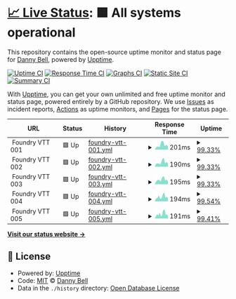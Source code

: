 # [📈 Live Status](https://demo.upptime.js.org): <!--live status--> **🟩 All systems operational**

This repository contains the open-source uptime monitor and status page for [Danny Bell](https://demo.upptime.js.org), powered by [Upptime](https://github.com/upptime/upptime).

[![Uptime CI](https://github.com/FeistyViking/crb_foundry-upptime/workflows/Uptime%20CI/badge.svg)](https://github.com/FeistyViking/crb_foundry-upptime/actions?query=workflow%3A%22Uptime+CI%22)
[![Response Time CI](https://github.com/FeistyViking/crb_foundry-upptime/workflows/Response%20Time%20CI/badge.svg)](https://github.com/FeistyViking/crb_foundry-upptime/actions?query=workflow%3A%22Response+Time+CI%22)
[![Graphs CI](https://github.com/FeistyViking/crb_foundry-upptime/workflows/Graphs%20CI/badge.svg)](https://github.com/FeistyViking/crb_foundry-upptime/actions?query=workflow%3A%22Graphs+CI%22)
[![Static Site CI](https://github.com/FeistyViking/crb_foundry-upptime/workflows/Static%20Site%20CI/badge.svg)](https://github.com/FeistyViking/crb_foundry-upptime/actions?query=workflow%3A%22Static+Site+CI%22)
[![Summary CI](https://github.com/FeistyViking/crb_foundry-upptime/workflows/Summary%20CI/badge.svg)](https://github.com/FeistyViking/crb_foundry-upptime/actions?query=workflow%3A%22Summary+CI%22)

With [Upptime](https://upptime.js.org), you can get your own unlimited and free uptime monitor and status page, powered entirely by a GitHub repository. We use [Issues](https://github.com/FeistyViking/crb_foundry-upptime/issues) as incident reports, [Actions](https://github.com/FeistyViking/crb_foundry-upptime/actions) as uptime monitors, and [Pages](https://demo.upptime.js.org) for the status page.

<!--start: status pages-->
<!-- This summary is generated by Upptime (https://github.com/upptime/upptime) -->
<!-- Do not edit this manually, your changes will be overwritten -->
<!-- prettier-ignore -->
| URL | Status | History | Response Time | Uptime |
| --- | ------ | ------- | ------------- | ------ |
| <img alt="" src="https://icons.duckduckgo.com/ip3/null.ico" height="13"> Foundry VTT 001 | 🟩 Up | [foundry-vtt-001.yml](https://github.com/FeistyViking/crb_foundry-upptime/commits/HEAD/history/foundry-vtt-001.yml) | <details><summary><img alt="Response time graph" src="./graphs/foundry-vtt-001/response-time-week.png" height="20"> 201ms</summary><br><a href="https://status.captainrobear.com/history/foundry-vtt-001"><img alt="Response time 200" src="https://img.shields.io/endpoint?url=https%3A%2F%2Fraw.githubusercontent.com%2FFeistyViking%2Fcrb_foundry-upptime%2FHEAD%2Fapi%2Ffoundry-vtt-001%2Fresponse-time.json"></a><br><a href="https://status.captainrobear.com/history/foundry-vtt-001"><img alt="24-hour response time 133" src="https://img.shields.io/endpoint?url=https%3A%2F%2Fraw.githubusercontent.com%2FFeistyViking%2Fcrb_foundry-upptime%2FHEAD%2Fapi%2Ffoundry-vtt-001%2Fresponse-time-day.json"></a><br><a href="https://status.captainrobear.com/history/foundry-vtt-001"><img alt="7-day response time 201" src="https://img.shields.io/endpoint?url=https%3A%2F%2Fraw.githubusercontent.com%2FFeistyViking%2Fcrb_foundry-upptime%2FHEAD%2Fapi%2Ffoundry-vtt-001%2Fresponse-time-week.json"></a><br><a href="https://status.captainrobear.com/history/foundry-vtt-001"><img alt="30-day response time 217" src="https://img.shields.io/endpoint?url=https%3A%2F%2Fraw.githubusercontent.com%2FFeistyViking%2Fcrb_foundry-upptime%2FHEAD%2Fapi%2Ffoundry-vtt-001%2Fresponse-time-month.json"></a><br><a href="https://status.captainrobear.com/history/foundry-vtt-001"><img alt="1-year response time 200" src="https://img.shields.io/endpoint?url=https%3A%2F%2Fraw.githubusercontent.com%2FFeistyViking%2Fcrb_foundry-upptime%2FHEAD%2Fapi%2Ffoundry-vtt-001%2Fresponse-time-year.json"></a></details> | <details><summary><a href="https://status.captainrobear.com/history/foundry-vtt-001">99.33%</a></summary><a href="https://status.captainrobear.com/history/foundry-vtt-001"><img alt="All-time uptime 99.67%" src="https://img.shields.io/endpoint?url=https%3A%2F%2Fraw.githubusercontent.com%2FFeistyViking%2Fcrb_foundry-upptime%2FHEAD%2Fapi%2Ffoundry-vtt-001%2Fuptime.json"></a><br><a href="https://status.captainrobear.com/history/foundry-vtt-001"><img alt="24-hour uptime 100.00%" src="https://img.shields.io/endpoint?url=https%3A%2F%2Fraw.githubusercontent.com%2FFeistyViking%2Fcrb_foundry-upptime%2FHEAD%2Fapi%2Ffoundry-vtt-001%2Fuptime-day.json"></a><br><a href="https://status.captainrobear.com/history/foundry-vtt-001"><img alt="7-day uptime 99.33%" src="https://img.shields.io/endpoint?url=https%3A%2F%2Fraw.githubusercontent.com%2FFeistyViking%2Fcrb_foundry-upptime%2FHEAD%2Fapi%2Ffoundry-vtt-001%2Fuptime-week.json"></a><br><a href="https://status.captainrobear.com/history/foundry-vtt-001"><img alt="30-day uptime 99.47%" src="https://img.shields.io/endpoint?url=https%3A%2F%2Fraw.githubusercontent.com%2FFeistyViking%2Fcrb_foundry-upptime%2FHEAD%2Fapi%2Ffoundry-vtt-001%2Fuptime-month.json"></a><br><a href="https://status.captainrobear.com/history/foundry-vtt-001"><img alt="1-year uptime 99.67%" src="https://img.shields.io/endpoint?url=https%3A%2F%2Fraw.githubusercontent.com%2FFeistyViking%2Fcrb_foundry-upptime%2FHEAD%2Fapi%2Ffoundry-vtt-001%2Fuptime-year.json"></a></details>
| <img alt="" src="https://icons.duckduckgo.com/ip3/null.ico" height="13"> Foundry VTT 002 | 🟩 Up | [foundry-vtt-002.yml](https://github.com/FeistyViking/crb_foundry-upptime/commits/HEAD/history/foundry-vtt-002.yml) | <details><summary><img alt="Response time graph" src="./graphs/foundry-vtt-002/response-time-week.png" height="20"> 190ms</summary><br><a href="https://status.captainrobear.com/history/foundry-vtt-002"><img alt="Response time 190" src="https://img.shields.io/endpoint?url=https%3A%2F%2Fraw.githubusercontent.com%2FFeistyViking%2Fcrb_foundry-upptime%2FHEAD%2Fapi%2Ffoundry-vtt-002%2Fresponse-time.json"></a><br><a href="https://status.captainrobear.com/history/foundry-vtt-002"><img alt="24-hour response time 124" src="https://img.shields.io/endpoint?url=https%3A%2F%2Fraw.githubusercontent.com%2FFeistyViking%2Fcrb_foundry-upptime%2FHEAD%2Fapi%2Ffoundry-vtt-002%2Fresponse-time-day.json"></a><br><a href="https://status.captainrobear.com/history/foundry-vtt-002"><img alt="7-day response time 190" src="https://img.shields.io/endpoint?url=https%3A%2F%2Fraw.githubusercontent.com%2FFeistyViking%2Fcrb_foundry-upptime%2FHEAD%2Fapi%2Ffoundry-vtt-002%2Fresponse-time-week.json"></a><br><a href="https://status.captainrobear.com/history/foundry-vtt-002"><img alt="30-day response time 201" src="https://img.shields.io/endpoint?url=https%3A%2F%2Fraw.githubusercontent.com%2FFeistyViking%2Fcrb_foundry-upptime%2FHEAD%2Fapi%2Ffoundry-vtt-002%2Fresponse-time-month.json"></a><br><a href="https://status.captainrobear.com/history/foundry-vtt-002"><img alt="1-year response time 190" src="https://img.shields.io/endpoint?url=https%3A%2F%2Fraw.githubusercontent.com%2FFeistyViking%2Fcrb_foundry-upptime%2FHEAD%2Fapi%2Ffoundry-vtt-002%2Fresponse-time-year.json"></a></details> | <details><summary><a href="https://status.captainrobear.com/history/foundry-vtt-002">99.33%</a></summary><a href="https://status.captainrobear.com/history/foundry-vtt-002"><img alt="All-time uptime 99.68%" src="https://img.shields.io/endpoint?url=https%3A%2F%2Fraw.githubusercontent.com%2FFeistyViking%2Fcrb_foundry-upptime%2FHEAD%2Fapi%2Ffoundry-vtt-002%2Fuptime.json"></a><br><a href="https://status.captainrobear.com/history/foundry-vtt-002"><img alt="24-hour uptime 100.00%" src="https://img.shields.io/endpoint?url=https%3A%2F%2Fraw.githubusercontent.com%2FFeistyViking%2Fcrb_foundry-upptime%2FHEAD%2Fapi%2Ffoundry-vtt-002%2Fuptime-day.json"></a><br><a href="https://status.captainrobear.com/history/foundry-vtt-002"><img alt="7-day uptime 99.33%" src="https://img.shields.io/endpoint?url=https%3A%2F%2Fraw.githubusercontent.com%2FFeistyViking%2Fcrb_foundry-upptime%2FHEAD%2Fapi%2Ffoundry-vtt-002%2Fuptime-week.json"></a><br><a href="https://status.captainrobear.com/history/foundry-vtt-002"><img alt="30-day uptime 99.50%" src="https://img.shields.io/endpoint?url=https%3A%2F%2Fraw.githubusercontent.com%2FFeistyViking%2Fcrb_foundry-upptime%2FHEAD%2Fapi%2Ffoundry-vtt-002%2Fuptime-month.json"></a><br><a href="https://status.captainrobear.com/history/foundry-vtt-002"><img alt="1-year uptime 99.68%" src="https://img.shields.io/endpoint?url=https%3A%2F%2Fraw.githubusercontent.com%2FFeistyViking%2Fcrb_foundry-upptime%2FHEAD%2Fapi%2Ffoundry-vtt-002%2Fuptime-year.json"></a></details>
| <img alt="" src="https://icons.duckduckgo.com/ip3/null.ico" height="13"> Foundry VTT 003 | 🟩 Up | [foundry-vtt-003.yml](https://github.com/FeistyViking/crb_foundry-upptime/commits/HEAD/history/foundry-vtt-003.yml) | <details><summary><img alt="Response time graph" src="./graphs/foundry-vtt-003/response-time-week.png" height="20"> 195ms</summary><br><a href="https://status.captainrobear.com/history/foundry-vtt-003"><img alt="Response time 195" src="https://img.shields.io/endpoint?url=https%3A%2F%2Fraw.githubusercontent.com%2FFeistyViking%2Fcrb_foundry-upptime%2FHEAD%2Fapi%2Ffoundry-vtt-003%2Fresponse-time.json"></a><br><a href="https://status.captainrobear.com/history/foundry-vtt-003"><img alt="24-hour response time 112" src="https://img.shields.io/endpoint?url=https%3A%2F%2Fraw.githubusercontent.com%2FFeistyViking%2Fcrb_foundry-upptime%2FHEAD%2Fapi%2Ffoundry-vtt-003%2Fresponse-time-day.json"></a><br><a href="https://status.captainrobear.com/history/foundry-vtt-003"><img alt="7-day response time 195" src="https://img.shields.io/endpoint?url=https%3A%2F%2Fraw.githubusercontent.com%2FFeistyViking%2Fcrb_foundry-upptime%2FHEAD%2Fapi%2Ffoundry-vtt-003%2Fresponse-time-week.json"></a><br><a href="https://status.captainrobear.com/history/foundry-vtt-003"><img alt="30-day response time 207" src="https://img.shields.io/endpoint?url=https%3A%2F%2Fraw.githubusercontent.com%2FFeistyViking%2Fcrb_foundry-upptime%2FHEAD%2Fapi%2Ffoundry-vtt-003%2Fresponse-time-month.json"></a><br><a href="https://status.captainrobear.com/history/foundry-vtt-003"><img alt="1-year response time 195" src="https://img.shields.io/endpoint?url=https%3A%2F%2Fraw.githubusercontent.com%2FFeistyViking%2Fcrb_foundry-upptime%2FHEAD%2Fapi%2Ffoundry-vtt-003%2Fresponse-time-year.json"></a></details> | <details><summary><a href="https://status.captainrobear.com/history/foundry-vtt-003">99.33%</a></summary><a href="https://status.captainrobear.com/history/foundry-vtt-003"><img alt="All-time uptime 99.70%" src="https://img.shields.io/endpoint?url=https%3A%2F%2Fraw.githubusercontent.com%2FFeistyViking%2Fcrb_foundry-upptime%2FHEAD%2Fapi%2Ffoundry-vtt-003%2Fuptime.json"></a><br><a href="https://status.captainrobear.com/history/foundry-vtt-003"><img alt="24-hour uptime 100.00%" src="https://img.shields.io/endpoint?url=https%3A%2F%2Fraw.githubusercontent.com%2FFeistyViking%2Fcrb_foundry-upptime%2FHEAD%2Fapi%2Ffoundry-vtt-003%2Fuptime-day.json"></a><br><a href="https://status.captainrobear.com/history/foundry-vtt-003"><img alt="7-day uptime 99.33%" src="https://img.shields.io/endpoint?url=https%3A%2F%2Fraw.githubusercontent.com%2FFeistyViking%2Fcrb_foundry-upptime%2FHEAD%2Fapi%2Ffoundry-vtt-003%2Fuptime-week.json"></a><br><a href="https://status.captainrobear.com/history/foundry-vtt-003"><img alt="30-day uptime 99.50%" src="https://img.shields.io/endpoint?url=https%3A%2F%2Fraw.githubusercontent.com%2FFeistyViking%2Fcrb_foundry-upptime%2FHEAD%2Fapi%2Ffoundry-vtt-003%2Fuptime-month.json"></a><br><a href="https://status.captainrobear.com/history/foundry-vtt-003"><img alt="1-year uptime 99.70%" src="https://img.shields.io/endpoint?url=https%3A%2F%2Fraw.githubusercontent.com%2FFeistyViking%2Fcrb_foundry-upptime%2FHEAD%2Fapi%2Ffoundry-vtt-003%2Fuptime-year.json"></a></details>
| <img alt="" src="https://icons.duckduckgo.com/ip3/null.ico" height="13"> Foundry VTT 004 | 🟩 Up | [foundry-vtt-004.yml](https://github.com/FeistyViking/crb_foundry-upptime/commits/HEAD/history/foundry-vtt-004.yml) | <details><summary><img alt="Response time graph" src="./graphs/foundry-vtt-004/response-time-week.png" height="20"> 194ms</summary><br><a href="https://status.captainrobear.com/history/foundry-vtt-004"><img alt="Response time 192" src="https://img.shields.io/endpoint?url=https%3A%2F%2Fraw.githubusercontent.com%2FFeistyViking%2Fcrb_foundry-upptime%2FHEAD%2Fapi%2Ffoundry-vtt-004%2Fresponse-time.json"></a><br><a href="https://status.captainrobear.com/history/foundry-vtt-004"><img alt="24-hour response time 124" src="https://img.shields.io/endpoint?url=https%3A%2F%2Fraw.githubusercontent.com%2FFeistyViking%2Fcrb_foundry-upptime%2FHEAD%2Fapi%2Ffoundry-vtt-004%2Fresponse-time-day.json"></a><br><a href="https://status.captainrobear.com/history/foundry-vtt-004"><img alt="7-day response time 194" src="https://img.shields.io/endpoint?url=https%3A%2F%2Fraw.githubusercontent.com%2FFeistyViking%2Fcrb_foundry-upptime%2FHEAD%2Fapi%2Ffoundry-vtt-004%2Fresponse-time-week.json"></a><br><a href="https://status.captainrobear.com/history/foundry-vtt-004"><img alt="30-day response time 207" src="https://img.shields.io/endpoint?url=https%3A%2F%2Fraw.githubusercontent.com%2FFeistyViking%2Fcrb_foundry-upptime%2FHEAD%2Fapi%2Ffoundry-vtt-004%2Fresponse-time-month.json"></a><br><a href="https://status.captainrobear.com/history/foundry-vtt-004"><img alt="1-year response time 192" src="https://img.shields.io/endpoint?url=https%3A%2F%2Fraw.githubusercontent.com%2FFeistyViking%2Fcrb_foundry-upptime%2FHEAD%2Fapi%2Ffoundry-vtt-004%2Fresponse-time-year.json"></a></details> | <details><summary><a href="https://status.captainrobear.com/history/foundry-vtt-004">99.54%</a></summary><a href="https://status.captainrobear.com/history/foundry-vtt-004"><img alt="All-time uptime 99.73%" src="https://img.shields.io/endpoint?url=https%3A%2F%2Fraw.githubusercontent.com%2FFeistyViking%2Fcrb_foundry-upptime%2FHEAD%2Fapi%2Ffoundry-vtt-004%2Fuptime.json"></a><br><a href="https://status.captainrobear.com/history/foundry-vtt-004"><img alt="24-hour uptime 100.00%" src="https://img.shields.io/endpoint?url=https%3A%2F%2Fraw.githubusercontent.com%2FFeistyViking%2Fcrb_foundry-upptime%2FHEAD%2Fapi%2Ffoundry-vtt-004%2Fuptime-day.json"></a><br><a href="https://status.captainrobear.com/history/foundry-vtt-004"><img alt="7-day uptime 99.54%" src="https://img.shields.io/endpoint?url=https%3A%2F%2Fraw.githubusercontent.com%2FFeistyViking%2Fcrb_foundry-upptime%2FHEAD%2Fapi%2Ffoundry-vtt-004%2Fuptime-week.json"></a><br><a href="https://status.captainrobear.com/history/foundry-vtt-004"><img alt="30-day uptime 99.62%" src="https://img.shields.io/endpoint?url=https%3A%2F%2Fraw.githubusercontent.com%2FFeistyViking%2Fcrb_foundry-upptime%2FHEAD%2Fapi%2Ffoundry-vtt-004%2Fuptime-month.json"></a><br><a href="https://status.captainrobear.com/history/foundry-vtt-004"><img alt="1-year uptime 99.73%" src="https://img.shields.io/endpoint?url=https%3A%2F%2Fraw.githubusercontent.com%2FFeistyViking%2Fcrb_foundry-upptime%2FHEAD%2Fapi%2Ffoundry-vtt-004%2Fuptime-year.json"></a></details>
| <img alt="" src="https://icons.duckduckgo.com/ip3/null.ico" height="13"> Foundry VTT 005 | 🟩 Up | [foundry-vtt-005.yml](https://github.com/FeistyViking/crb_foundry-upptime/commits/HEAD/history/foundry-vtt-005.yml) | <details><summary><img alt="Response time graph" src="./graphs/foundry-vtt-005/response-time-week.png" height="20"> 191ms</summary><br><a href="https://status.captainrobear.com/history/foundry-vtt-005"><img alt="Response time 193" src="https://img.shields.io/endpoint?url=https%3A%2F%2Fraw.githubusercontent.com%2FFeistyViking%2Fcrb_foundry-upptime%2FHEAD%2Fapi%2Ffoundry-vtt-005%2Fresponse-time.json"></a><br><a href="https://status.captainrobear.com/history/foundry-vtt-005"><img alt="24-hour response time 101" src="https://img.shields.io/endpoint?url=https%3A%2F%2Fraw.githubusercontent.com%2FFeistyViking%2Fcrb_foundry-upptime%2FHEAD%2Fapi%2Ffoundry-vtt-005%2Fresponse-time-day.json"></a><br><a href="https://status.captainrobear.com/history/foundry-vtt-005"><img alt="7-day response time 191" src="https://img.shields.io/endpoint?url=https%3A%2F%2Fraw.githubusercontent.com%2FFeistyViking%2Fcrb_foundry-upptime%2FHEAD%2Fapi%2Ffoundry-vtt-005%2Fresponse-time-week.json"></a><br><a href="https://status.captainrobear.com/history/foundry-vtt-005"><img alt="30-day response time 202" src="https://img.shields.io/endpoint?url=https%3A%2F%2Fraw.githubusercontent.com%2FFeistyViking%2Fcrb_foundry-upptime%2FHEAD%2Fapi%2Ffoundry-vtt-005%2Fresponse-time-month.json"></a><br><a href="https://status.captainrobear.com/history/foundry-vtt-005"><img alt="1-year response time 193" src="https://img.shields.io/endpoint?url=https%3A%2F%2Fraw.githubusercontent.com%2FFeistyViking%2Fcrb_foundry-upptime%2FHEAD%2Fapi%2Ffoundry-vtt-005%2Fresponse-time-year.json"></a></details> | <details><summary><a href="https://status.captainrobear.com/history/foundry-vtt-005">99.41%</a></summary><a href="https://status.captainrobear.com/history/foundry-vtt-005"><img alt="All-time uptime 99.72%" src="https://img.shields.io/endpoint?url=https%3A%2F%2Fraw.githubusercontent.com%2FFeistyViking%2Fcrb_foundry-upptime%2FHEAD%2Fapi%2Ffoundry-vtt-005%2Fuptime.json"></a><br><a href="https://status.captainrobear.com/history/foundry-vtt-005"><img alt="24-hour uptime 100.00%" src="https://img.shields.io/endpoint?url=https%3A%2F%2Fraw.githubusercontent.com%2FFeistyViking%2Fcrb_foundry-upptime%2FHEAD%2Fapi%2Ffoundry-vtt-005%2Fuptime-day.json"></a><br><a href="https://status.captainrobear.com/history/foundry-vtt-005"><img alt="7-day uptime 99.41%" src="https://img.shields.io/endpoint?url=https%3A%2F%2Fraw.githubusercontent.com%2FFeistyViking%2Fcrb_foundry-upptime%2FHEAD%2Fapi%2Ffoundry-vtt-005%2Fuptime-week.json"></a><br><a href="https://status.captainrobear.com/history/foundry-vtt-005"><img alt="30-day uptime 99.58%" src="https://img.shields.io/endpoint?url=https%3A%2F%2Fraw.githubusercontent.com%2FFeistyViking%2Fcrb_foundry-upptime%2FHEAD%2Fapi%2Ffoundry-vtt-005%2Fuptime-month.json"></a><br><a href="https://status.captainrobear.com/history/foundry-vtt-005"><img alt="1-year uptime 99.72%" src="https://img.shields.io/endpoint?url=https%3A%2F%2Fraw.githubusercontent.com%2FFeistyViking%2Fcrb_foundry-upptime%2FHEAD%2Fapi%2Ffoundry-vtt-005%2Fuptime-year.json"></a></details>

<!--end: status pages-->

[**Visit our status website →**](https://demo.upptime.js.org)

## 📄 License

- Powered by: [Upptime](https://github.com/upptime/upptime)
- Code: [MIT](./LICENSE) © [Danny Bell](https://demo.upptime.js.org)
- Data in the `./history` directory: [Open Database License](https://opendatacommons.org/licenses/odbl/1-0/)
